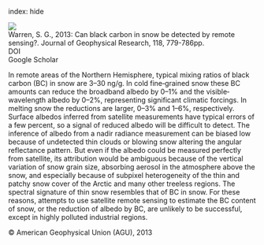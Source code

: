 index: hide

<div class="Citation">
    <div class="Citation-thumb CitationThumb-linked"  data-href="https://doi.org/10.1029/2012jd018476">
      <img src="https://static.claimspace.cloud/climate-study-static/refs/thumbs/7/Warren_2013-thumb.png" />
    </div>

  <div class="Citation-body">
    <div class="Citation-text">Warren, S. G., 2013: Can black carbon in snow be detected by remote sensing?. <span class="Article-journal">Journal of Geophysical Research, </span><span class="Article-volume">118, </span>779-786pp.</div>
    <div class="Citation-links">
      <div class="CitationLink" data-href="https://doi.org/10.1029/2012jd018476">
        <div class="CitationLink-icon CitationLink-Doi"></div>
        <div class="CitationLink-text">DOI</div>
      </div>
      <div class="CitationLink" data-href="https://scholar.google.com/scholar?q=10.1029/2012jd018476">
        <div class="CitationLink-icon CitationLink-Scholar"></div>
        <div class="CitationLink-text">Google Scholar</div>
      </div>
    </div>
  </div>
</div>

In remote areas of the Northern Hemisphere, typical mixing ratios of black carbon (BC) in snow are 3–30 ng/g. In cold fine‐grained snow these BC amounts can reduce the broadband albedo by 0–1% and the visible‐wavelength albedo by 0–2%, representing significant climatic forcings. In melting snow the reductions are larger, 0–3% and 1–6%, respectively. Surface albedos inferred from satellite measurements have typical errors of a few percent, so a signal of reduced albedo will be difficult to detect. The inference of albedo from a nadir radiance measurement can be biased low because of undetected thin clouds or blowing snow altering the angular reflectance pattern. But even if the albedo could be measured perfectly from satellite, its attribution would be ambiguous because of the vertical variation of snow grain size, absorbing aerosol in the atmosphere above the snow, and especially because of subpixel heterogeneity of the thin and patchy snow cover of the Arctic and many other treeless regions. The spectral signature of thin snow resembles that of BC in snow. For these reasons, attempts to use satellite remote sensing to estimate the BC content of snow, or the reduction of albedo by BC, are unlikely to be successful, except in highly polluted industrial regions.

<div class="Citation-copy">
&copy; American Geophysical Union (AGU), 2013
</div>